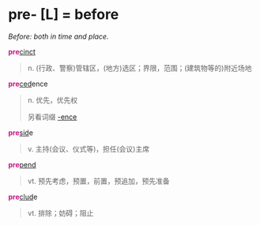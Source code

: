 # pre- [L] = before

*Before: both in time and place.*

<b style="color: #C71585;">pre</b>[cinct](_cinct_.md)
> n. (行政、警察)管辖区，(地方)选区；界限，范围；(建筑物等的)附近场地

<b style="color: #C71585;">pre</b>[ced](_ced_.md)ence
> n. 优先，优先权
>
> 另看词缀 [-ence](-ence.md)

<b style="color: #C71585;">pre</b>[sid](_sid_.md)e
> v. 主持(会议、仪式等)，担任(会议)主席

<b style="color: #C71585;">pre</b>[pend](_pend_.md)
> vt. 预先考虑，预置，前置，预追加，预先准备

<b style="color: #C71585;">pre</b>[clud](_clud_.md)e
> vt. 排除；妨碍；阻止